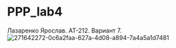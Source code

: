 # PPP_lab4
Лазаренко Ярослав. АТ-212. Вариант 7.
![271642272-0c6a2faa-627a-4d08-a894-7a4a5a1d7481](https://github.com/Yaroslavlazarenko/PPP_lab4/assets/93127105/a06c9e1d-2f2d-48c8-958a-200c2b2d94e2)


